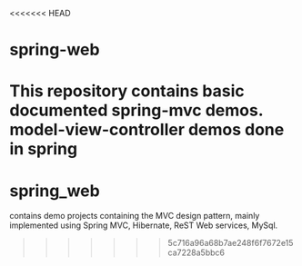 <<<<<<< HEAD
# spring-web
This repository contains basic documented spring-mvc demos.
model-view-controller demos done in spring
=======
# spring_web
contains demo projects containing the MVC design pattern, mainly implemented using Spring MVC, Hibernate, ReST Web services, MySql.
>>>>>>> 5c716a96a68b7ae248f6f7672e15ca7228a5bbc6
